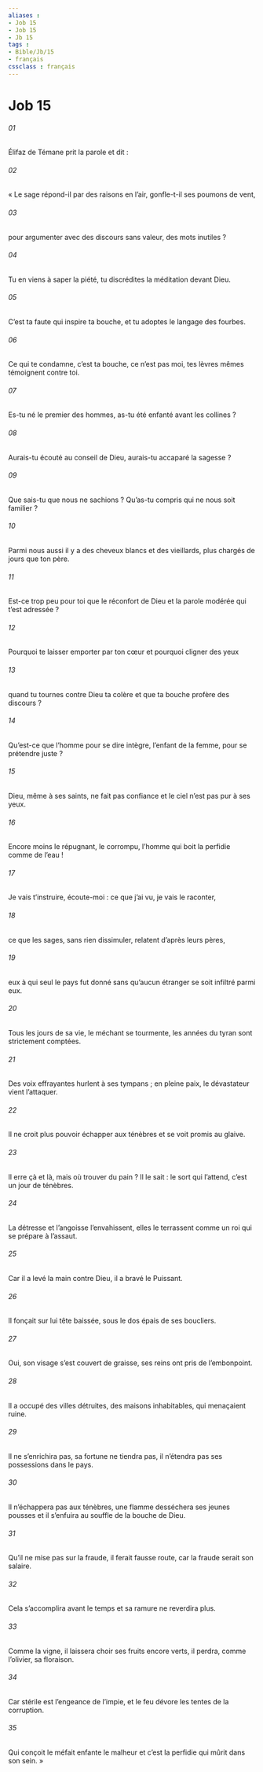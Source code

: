 ```yaml
---
aliases : 
- Job 15
- Job 15
- Jb 15
tags : 
- Bible/Jb/15
- français
cssclass : français
---
```


# Job 15

###### 01
Élifaz de Témane prit la parole et dit :
###### 02
« Le sage répond-il par des raisons en l’air,
gonfle-t-il ses poumons de vent,
###### 03
pour argumenter avec des discours sans valeur,
des mots inutiles ?
###### 04
Tu en viens à saper la piété,
tu discrédites la méditation devant Dieu.
###### 05
C’est ta faute qui inspire ta bouche,
et tu adoptes le langage des fourbes.
###### 06
Ce qui te condamne, c’est ta bouche, ce n’est pas moi,
tes lèvres mêmes témoignent contre toi.
###### 07
Es-tu né le premier des hommes,
as-tu été enfanté avant les collines ?
###### 08
Aurais-tu écouté au conseil de Dieu,
aurais-tu accaparé la sagesse ?
###### 09
Que sais-tu que nous ne sachions ?
Qu’as-tu compris qui ne nous soit familier ?
###### 10
Parmi nous aussi il y a des cheveux blancs et des vieillards,
plus chargés de jours que ton père.
###### 11
Est-ce trop peu pour toi que le réconfort de Dieu
et la parole modérée qui t’est adressée ?
###### 12
Pourquoi te laisser emporter par ton cœur
et pourquoi cligner des yeux
###### 13
quand tu tournes contre Dieu ta colère
et que ta bouche profère des discours ?
###### 14
Qu’est-ce que l’homme pour se dire intègre,
l’enfant de la femme, pour se prétendre juste ?
###### 15
Dieu, même à ses saints, ne fait pas confiance
et le ciel n’est pas pur à ses yeux.
###### 16
Encore moins le répugnant, le corrompu,
l’homme qui boit la perfidie comme de l’eau !
###### 17
Je vais t’instruire, écoute-moi :
ce que j’ai vu, je vais le raconter,
###### 18
ce que les sages, sans rien dissimuler,
relatent d’après leurs pères,
###### 19
eux à qui seul le pays fut donné
sans qu’aucun étranger se soit infiltré parmi eux.
###### 20
Tous les jours de sa vie, le méchant se tourmente,
les années du tyran sont strictement comptées.
###### 21
Des voix effrayantes hurlent à ses tympans ;
en pleine paix, le dévastateur vient l’attaquer.
###### 22
Il ne croit plus pouvoir échapper aux ténèbres
et se voit promis au glaive.
###### 23
Il erre çà et là, mais où trouver du pain ?
Il le sait : le sort qui l’attend, c’est un jour de ténèbres.
###### 24
La détresse et l’angoisse l’envahissent,
elles le terrassent comme un roi qui se prépare à l’assaut.
###### 25
Car il a levé la main contre Dieu,
il a bravé le Puissant.
###### 26
Il fonçait sur lui tête baissée,
sous le dos épais de ses boucliers.
###### 27
Oui, son visage s’est couvert de graisse,
ses reins ont pris de l’embonpoint.
###### 28
Il a occupé des villes détruites,
des maisons inhabitables, qui menaçaient ruine.
###### 29
Il ne s’enrichira pas, sa fortune ne tiendra pas,
il n’étendra pas ses possessions dans le pays.
###### 30
Il n’échappera pas aux ténèbres,
une flamme desséchera ses jeunes pousses
et il s’enfuira au souffle de la bouche de Dieu.
###### 31
Qu’il ne mise pas sur la fraude, il ferait fausse route,
car la fraude serait son salaire.
###### 32
Cela s’accomplira avant le temps
et sa ramure ne reverdira plus.
###### 33
Comme la vigne, il laissera choir ses fruits encore verts,
il perdra, comme l’olivier, sa floraison.
###### 34
Car stérile est l’engeance de l’impie,
et le feu dévore les tentes de la corruption.
###### 35
Qui conçoit le méfait enfante le malheur
et c’est la perfidie qui mûrit dans son sein. »
